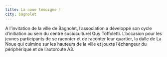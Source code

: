```yaml
---
title: La noue témoigne !
city: bagnolet
---
```


A l’invitation de la ville de Bagnolet, l’association a développé son cycle d’initiation au sein du centre socioculturel Guy Toffoletti. L’occasion pour les jeunes participants de se raconter et de raconter leur quartier, la dalle de La Noue qui culmine sur les hauteurs de la ville et jouxte l’échangeur du périphérique et de l’autoroute A3.
